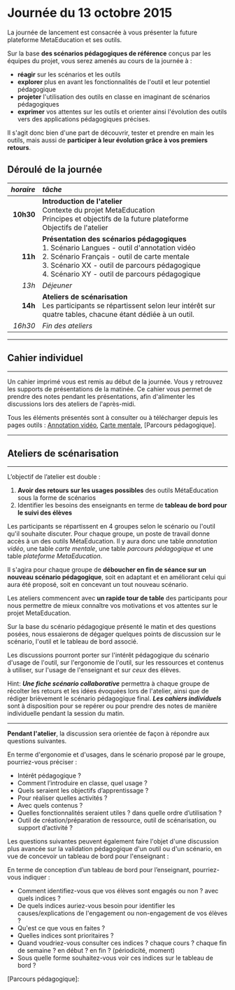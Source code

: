 # Journée du 13 octobre 2015

La journée de lancement est consacrée à vous présenter la future plateforme MetaEducation et ses outils.

Sur la base **des scénarios pédagogiques de référence** conçus par les équipes du projet, vous serez amenés au cours de la journée à&nbsp;:

* **réagir** sur les scénarios et les outils
* **explorer** plus en avant les fonctionnalités de l'outil et leur potentiel pédagogique
* **projeter** l'utilisation des outils en classe en imaginant de scénarios pédagogiques
* **exprimer** vos attentes sur les outils et orienter ainsi l'évolution des outils vers des applications pédagogiques précises.

Il s'agit donc bien d'une part de découvrir, tester et prendre en main les outils, mais aussi de **participer à leur évolution grâce à vos premiers retours**.

## Déroulé de la journée

|*horaire*|*tâche*|
|--:|:--|
|**10h30**|**Introduction de l'atelier**<br>Contexte du projet MetaEducation<br>Principes et objectifs de la future plateforme<br>Objectifs de l'atelier|
|**11h**|**Présentation des scénarios pédagogiques**<br>1. Scénario Langues - outil d'annotation vidéo<br>2. Scénario Français - outil de carte mentale<br>3. Scénario XX - outil de parcours pédagogique<br>4. Scénario XY - outil de parcours pédagogique|
|*13h*|*Déjeuner*|
|**14h**|**Ateliers de scénarisation**<br/>Les participants se répartissent selon leur intérêt sur quatre tables, chacune étant dédiée à un outil.|
|*16h30*|*Fin des ateliers*|

------
## Cahier individuel
------

Un cahier imprimé vous est remis au début de la journée. Vous y retrouvez les supports de présentations de la matinée. Ce cahier vous permet de prendre des notes pendant les présentations, afin d'alimenter les discussions lors des ateliers de l'après-midi.

<i class="fa fa-arrow-right"></i> Tous les éléments présentés sont à consulter ou à télécharger depuis les pages outils : [Annotation vidéo], [Carte mentale], [Parcours pédagogique].

------
## Ateliers de scénarisation
------

L’objectif de l’atelier est double :
1.	**Avoir des retours sur les usages possibles** des outils MétaEducation sous la forme de scénarios
2.	Identifier les besoins des enseignants en terme de **tableau de bord pour le suivi des élèves**


Les participants se répartissent en 4 groupes selon le scénario ou l'outil qu'il souhaite discuter. Pour chaque groupe, un poste de travail donne accès à un des outils MétaEducation. Il y aura donc une table *annotation vidéo*, une table *carte mentale*, une table *parcours pédagogique* et une table *plateforme MetaEducation*.

Il s'agira pour chaque groupe de **déboucher en fin de séance sur un nouveau scénario pédagogique**, soit en adaptant et en améliorant celui qui aura été proposé, soit en concevant un tout nouveau scénario.

Les ateliers commencent avec **un rapide tour de table** des participants pour nous permettre de mieux connaître vos motivations et vos attentes sur le projet MetaEducation.

Sur la base du scénario pédagogique présenté le matin et des questions posées, nous essaierons de dégager quelques points de discussion sur le scénario, l'outil et le tableau de bord associé.

Les discussions pourront porter sur l'intérêt pédagogique du scénario d'usage de l'outil, sur l'ergonomie de l'outil, sur les ressources et contenus à utiliser, sur l'usage de l'enseignant et sur *ceux* des élèves.

Hint: ***Une fiche scénario collaborative*** permettra à chaque groupe de récolter les retours et les idées évoquées lors de l'atelier, ainsi que de rédiger brièvement le scénario pédagogique final.
***Les cahiers individuels*** sont à disposition pour se repérer ou pour prendre des notes de manière individuelle pendant la session du matin.

---

**Pendant l'atelier**, la discussion sera orientée de façon à répondre aux questions suivantes.

En terme d'ergonomie et d'usages, dans le scénario proposé par le groupe, pourriez-vous préciser :

* Intérêt pédagogique ?
* Comment l’introduire en classe, quel usage ?
* Quels seraient les objectifs d’apprentissage ?
* Pour réaliser quelles activités ?
* Avec quels contenus ?
* Quelles fonctionnalités seraient utiles ? dans quelle ordre d’utilisation ?
* Outil de création/préparation de ressource, outil de scénarisation, ou support d’activité ?

Les questions suivantes peuvent également faire l'objet d'une discussion plus avancée sur la validation pédagogique d'un outil ou d'un scénario, en vue de concevoir un tableau de bord pour l'enseignant :

En terme de conception d’un tableau de bord pour l’enseignant, pourriez-vous indiquer :

* Comment identifiez-vous que vos élèves sont engagés ou non ? avec quels indices ?
* De quels indices auriez-vous besoin pour identifier les causes/explications de l'engagement ou non-engagement de vos élèves ?
* Qu'est ce que vous en faites ?
* Quelles indices sont prioritaires ?
* Quand voudriez-vous consulter ces indices ? chaque cours ? chaque fin de semaine ? en début ? en fin ? (périodicité, moment)
* Sous quelle forme souhaitez-vous voir ces indices sur le tableau de bord ?



[Annotation vidéo]: scenar_annot.md
[Carte mentale]: scenar_carte.md
[Parcours pédagogique]:
